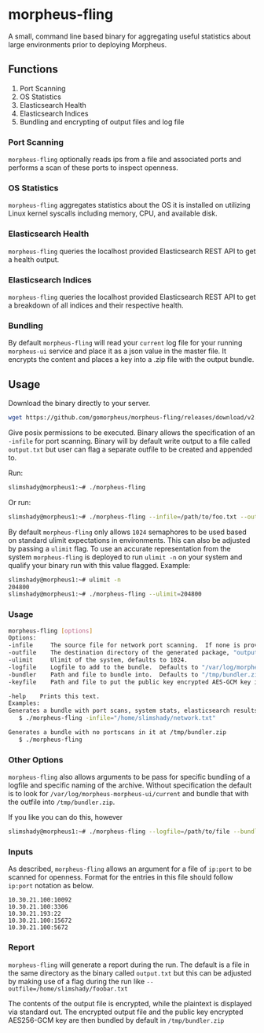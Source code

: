 # morpheus-fling

A small, command line based binary for aggregating useful statistics about large environments prior to deploying Morpheus.

## Functions

1. Port Scanning
2. OS Statistics
3. Elasticsearch Health
4. Elasticsearch Indices
5. Bundling and encrypting of output files and log file

### Port Scanning

`morpheus-fling` optionally reads ips from a file and associated ports and performs a scan of these ports to inspect openness.

### OS Statistics

`morpheus-fling` aggregates statistics about the OS it is installed on utilizing Linux kernel syscalls including memory, CPU, and available disk.

### Elasticsearch Health

`morpheus-fling` queries the localhost provided Elasticsearch REST API to get a health output.

### Elasticsearch Indices

`morpheus-fling` queries the localhost provided Elasticsearch REST API to get a breakdown of all indices and their respective health.

### Bundling

By default `morpheus-fling` will read your `current` log file for your running `morpheus-ui` service and place it as a json value in the
master file.  It encrypts the content and places a key into a .zip file with the output bundle.

## Usage

Download the binary directly to your server.

```bash
wget https://github.com/gomorpheus/morpheus-fling/releases/download/v2.1.3/morpheus-fling
```

Give posix permissions to be executed.  Binary allows the specification of an `-infile` for port scanning.  Binary will by default write output to a file called `output.txt` but user can flag a separate outfile to be created and appended to.

Run:

```bash
slimshady@morpheus1:~# ./morpheus-fling
```

Or run:

```bash
slimshady@morpheus1:~# ./morpheus-fling --infile=/path/to/foo.txt --outfile=/path/to/bar.txt
```

By default `morpheus-fling` only allows `1024` semaphores to be used based on standard ulimit expectations in environments.  This can also be adjusted by passing a `ulimit` flag.  To use an accurate representation from the system `morpheus-fling` is deployed to run `ulimit -n` on your system and qualify your binary run with this value flagged.
Example:

```bash
slimshady@morpheus1:~# ulimit -n
204800
slimshady@morpheus1:~# ./morpheus-fling --ulimit=204800
```

### Usage

```bash
morpheus-fling [options]
Options:
-infile     The source file for network port scanning.  If none is provided port scans will be skipped.
-outfile    The destination directory of the generated package, "output.txt" by default.
-ulimit     Ulimit of the system, defaults to 1024.
-logfile    Logfile to add to the bundle.  Defaults to "/var/log/morpheus/morpheus-ui/current".
-bundler    Path and file to bundle into.  Defaults to "/tmp/bundler.zip".
-keyfile    Path and file to put the public key encrypted AES-GCM key into.  Defaults to "/tmp/bundlerkey.enc"

-help    Prints this text.
Examples:
Generates a bundle with port scans, system stats, elasticsearch results and morpheus logs
   $ ./morpheus-fling -infile="/home/slimshady/network.txt"

Generates a bundle with no portscans in it at /tmp/bundler.zip
   $ ./morpheus-fling
```

### Other Options

`morpheus-fling` also allows arguments to be pass for specific bundling of a logfile and specific naming of the archive.  Without specification the default is to look for `/var/log/morpheus-morpheus-ui/current` and bundle that with the outfile into `/tmp/bundler.zip`.

If you like you can do this, however

```bash
slimshady@morpheus1:~# ./morpheus-fling --logfile=/path/to/file --bundler=/path/to/archive_name.zip
```

### Inputs

As described, `morpheus-fling` allows an argument for a file of `ip:port` to be scanned for openness.  Format for the entries in this file should follow `ip:port` notation as below.

```text
10.30.21.100:10092
10.30.21.100:3306
10.30.21.193:22
10.30.21.100:15672
10.30.21.100:5672
```

### Report

`morpheus-fling` will generate a report during the run. The default is a file in the same directory as the binary called `output.txt` but this can be adjusted by making use of a flag during the run like `--outfile=/home/slimshady/foobar.txt`

The contents of the output file is encrypted, while the plaintext is displayed via standard out.  The encrypted output file and the 
public key encrypted AES256-GCM key are then bundled by default in `/tmp/bundler.zip`
